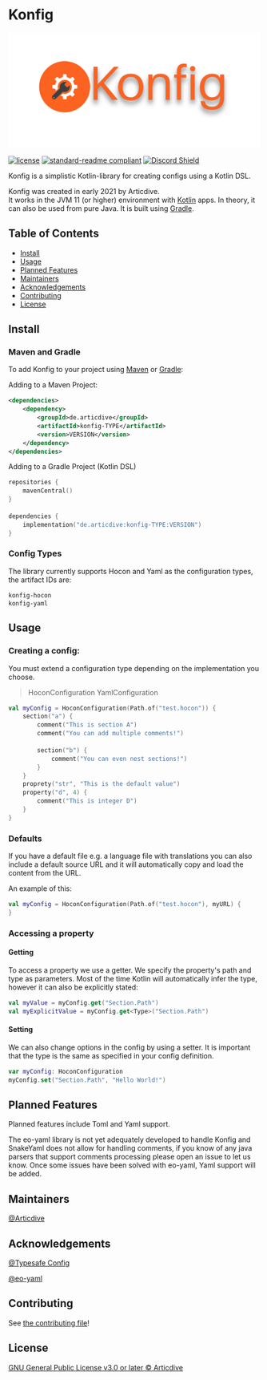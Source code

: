 # Konfig

![banner](banner.png)

[![license](https://img.shields.io/github/license/Articdive/Konfig.svg)](../LICENSE)
[![standard-readme compliant](https://img.shields.io/badge/readme%20style-standard-brightgreen.svg)](https://github.com/RichardLitt/standard-readme)
[![Discord Shield](https://discordapp.com/api/guilds/525595722859675648/widget.png?style=shield)](https://discord.gg/c26nC7FxU6)

Konfig is a simplistic Kotlin-library for creating configs using a Kotlin DSL.

Konfig was created in early 2021 by Articdive.  
It works in the JVM 11 (or higher) environment with [Kotlin](https://kotlinlang.org/) apps. In theory, it can also be used from pure Java.
It is built using [Gradle](https://gradle.org/).

## Table of Contents

- [Install](#install)
- [Usage](#usage)
- [Planned Features](#planned-features)
- [Maintainers](#maintainers)
- [Acknowledgements](#acknowledgements)
- [Contributing](#contributing)
- [License](#license)

## Install

### Maven and Gradle

To add Konfig to your project using [Maven](http://maven.apache.org/) or [Gradle](https://gradle.org/):

Adding to a Maven Project:

```xml
<dependencies>
    <dependency>
        <groupId>de.articdive</groupId>
        <artifactId>konfig-TYPE</artifactId>
        <version>VERSION</version>
    </dependency>
</dependencies>
```

Adding to a Gradle Project (Kotlin DSL)

```kotlin
repositories {
    mavenCentral()
}

dependencies {
    implementation("de.articdive:konfig-TYPE:VERSION")
}
```

### Config Types

The library currently supports Hocon and Yaml as the configuration types, the artifact IDs are:

```
konfig-hocon
konfig-yaml
```

## Usage

### Creating a config:

You must extend a configuration type depending on the implementation you choose.
> HoconConfiguration
> YamlConfiguration

```kotlin
val myConfig = HoconConfiguration(Path.of("test.hocon")) {
    section("a") {
        comment("This is section A")
        comment("You can add multiple comments!")

        section("b") {
            comment("You can even nest sections!")
        }
    }
    proprety("str", "This is the default value")
    property("d", 4) {
        comment("This is integer D")
    }
}
```

### Defaults

If you have a default file e.g. a language file with translations you can also include a default source URL and it will
automatically copy and load the content from the URL.

An example of this:

```kotlin
val myConfig = HoconConfiguration(Path.of("test.hocon"), myURL) {
}
```

### Accessing a property

#### Getting

To access a property we use a getter. We specify the property's path and type as parameters.
Most of the time Kotlin will automatically infer the type, however it can also be explicitly stated:
```kotlin
val myValue = myConfig.get("Section.Path")
val myExplicitValue = myConfig.get<Type>("Section.Path")
```

#### Setting

We can also change options in the config by using a setter. It is important that the type is the same as specified in your config definition.

```kotlin
var myConfig: HoconConfiguration
myConfig.set("Section.Path", "Hello World!")
```

## Planned Features

Planned features include Toml and Yaml support.

The eo-yaml library is not yet adequately developed to handle Konfig and SnakeYaml does not allow for handling
comments, if you know of any java parsers that support comments processing please open an issue to let us know. Once
some issues have been solved with eo-yaml, Yaml support will be added.

## Maintainers

[@Articdive](https://www.github.com/Articdive/)

## Acknowledgements

[@Typesafe Config](https://github.com/lightbend/config)

[@eo-yaml](https://github.com/decorators-squad/eo-yaml)

## Contributing

See [the contributing file](CONTRIBUTING.md)!

## License

[GNU General Public License v3.0 or later © Articdive ](../LICENSE)